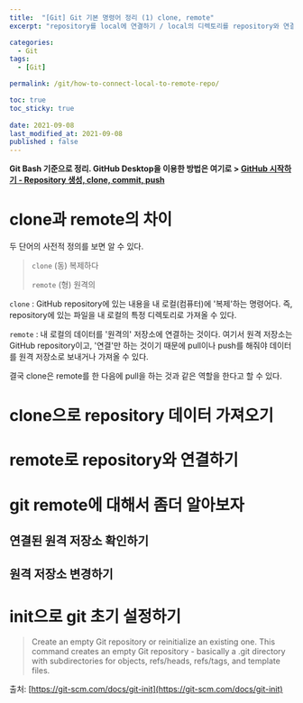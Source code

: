 ```yaml
---
title:  "[Git] Git 기본 명령어 정리 (1) clone, remote"
excerpt: "repository를 local에 연결하기 / local의 디렉토리를 repository와 연결하기 / 연결된 원격 저장소 확인 또는 변경하기"

categories:
  - Git
tags:
  - [Git]

permalink: /git/how-to-connect-local-to-remote-repo/

toc: true
toc_sticky: true
 
date: 2021-09-08
last_modified_at: 2021-09-08
published : false
---
```


**Git Bash 기준으로 정리. GitHub Desktop을 이용한 방법은 여기로 > [GitHub 시작하기 - Repository 생성, clone, commit, push](https://choiiis.github.io/git/basics-of-clone-commit-push/)**

# clone과 remote의 차이
두 단어의 사전적 정의를 보면 알 수 있다.
>`clone` (동) 복제하다
>
>`remote` (형) 원격의

`clone` : GitHub repository에 있는 내용을 내 로컬(컴퓨터)에 '복제'하는 명령어다. 즉, repository에 있는 파일을 내 로컬의 특정 디렉토리로 가져올 수 있다.

`remote` : 내 로컬의 데이터를 '원격의' 저장소에 연결하는 것이다. 여기서 원격 저장소는 GitHub repository이고, '연결'만 하는 것이기 때문에 pull이나 push를 해줘야 데이터를 원격 저장소로 보내거나 가져올 수 있다.

결국 clone은 remote를 한 다음에 pull을 하는 것과 같은 역할을 한다고 할 수 있다.

# clone으로 repository 데이터 가져오기


# remote로 repository와 연결하기

# git remote에 대해서 좀더 알아보자
## 연결된 원격 저장소 확인하기

## 원격 저장소 변경하기

# init으로 git 초기 설정하기
> Create an empty Git repository or reinitialize an existing one. This command creates an empty Git repository - basically a .git directory with subdirectories for objects, refs/heads, refs/tags, and template files.

출처: [https://git-scm.com/docs/git-init](https://git-scm.com/docs/git-init)

